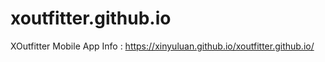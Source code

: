 # xoutfitter.github.io
XOutfitter Mobile App Info : https://xinyuluan.github.io/xoutfitter.github.io/
